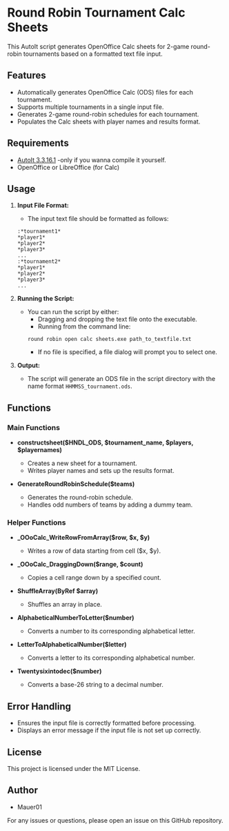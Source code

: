 # Round Robin Tournament Calc Sheets

This AutoIt script generates OpenOffice Calc sheets for 2-game round-robin tournaments based on a formatted text file input.

## Features

- Automatically generates OpenOffice Calc (ODS) files for each tournament.
- Supports multiple tournaments in a single input file.
- Generates 2-game round-robin schedules for each tournament.
- Populates the Calc sheets with player names and results format.

## Requirements

- [AutoIt 3.3.16.1](https://www.autoitscript.com/site/autoit/downloads/) -only if you wanna compile it yourself.
- OpenOffice or LibreOffice (for Calc)

## Usage

1. **Input File Format:**
    - The input text file should be formatted as follows:
    ```
    :*tournament1*
    *player1*
    *player2*
    *player3*
    ...
    :*tournament2*
    *player1*
    *player2*
    *player3*
    ...
    ```

2. **Running the Script:**
    - You can run the script by either:
        - Dragging and dropping the text file onto the executable.
        - Running from the command line:
        ```
        round robin open calc sheets.exe path_to_textfile.txt
        ```
        - If no file is specified, a file dialog will prompt you to select one.

3. **Output:**
    - The script will generate an ODS file in the script directory with the name format `HHMMSS_tournament.ods`.

## Functions

### Main Functions

- **constructsheet($HNDL_ODS, $tournament_name, $players, $playernames)**
    - Creates a new sheet for a tournament.
    - Writes player names and sets up the results format.
  
- **GenerateRoundRobinSchedule($teams)**
    - Generates the round-robin schedule.
    - Handles odd numbers of teams by adding a dummy team.

### Helper Functions

- **_OOoCalc_WriteRowFromArray($row, $x, $y)**
    - Writes a row of data starting from cell ($x, $y).
  
- **_OOoCalc_DraggingDown($range, $count)**
    - Copies a cell range down by a specified count.
  
- **ShuffleArray(ByRef $array)**
    - Shuffles an array in place.
  
- **AlphabeticalNumberToLetter($number)**
    - Converts a number to its corresponding alphabetical letter.
  
- **LetterToAlphabeticalNumber($letter)**
    - Converts a letter to its corresponding alphabetical number.

- **Twentysixintodec($number)**
    - Converts a base-26 string to a decimal number.

## Error Handling

- Ensures the input file is correctly formatted before processing.
- Displays an error message if the input file is not set up correctly.

## License

This project is licensed under the MIT License.

## Author

- Mauer01

For any issues or questions, please open an issue on this GitHub repository.
